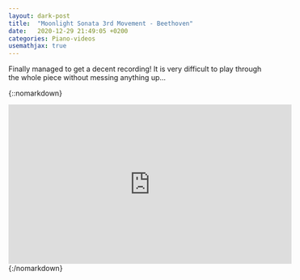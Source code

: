 ```yaml
---
layout: dark-post
title:  "Moonlight Sonata 3rd Movement - Beethoven"
date:   2020-12-29 21:49:05 +0200
categories: Piano-videos
usemathjax: true
---
```

Finally managed to get a decent recording! It is very difficult to play through the whole piece without messing anything up...

{::nomarkdown}
<iframe width="560" height="315" src="https://www.youtube.com/embed/hNtwXERey0c" frameborder="0" allowfullscreen></iframe>
{:/nomarkdown}
